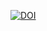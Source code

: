 [![DOI](https://zenodo.org/badge/21794/BahriyeIlhan/GBAT.svg)](https://zenodo.org/badge/latestdoi/21794/BahriyeIlhan/GBAT)
